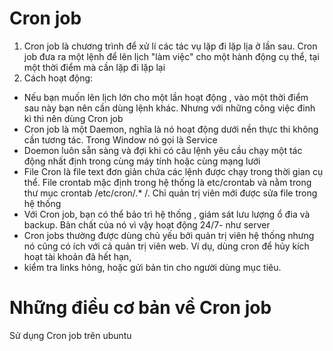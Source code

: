 # Cron job
1. Cron job là chương trình để xử lí các tác vụ  lặp đi lặp lịa ở lần sau. Cron job đưa ra một lệnh  để lên lịch "làm việc" cho một hành động cụ thể, tại một thời điểm
mà cần lặp đi lặp lại
2. Cách hoạt động:
 - Nếu bạn muốn lên lịch lớn cho một lần hoạt động , vào một thời điểm sau này bạn nên cần dùng lệnh khác. Nhưng với những công việc đinh kì thì nên dùng Cron job
 - Cron job là một Daemon, nghĩa là nó hoạt động dưới nền thực thi không cần tương tác. Trong Window nó gọi là Service 
 - Doemon luôn sẵn sàng và đợi khi có câu lệnh yêu cầu chạy một tác động nhất định trong cùng máy tính hoặc cùng mạng lưới
 - File Cron là file text đơn giản chứa các lệnh được chạy trong thời gian cụ thể. File crontab mặc định trong hệ thống là etc/crontab  và nằm trong thư mục 
 crontab /etc/cron/.* /. Chỉ quản trị viên mới được sửa file trong hệ thống 
 - Với Cron job, bạn có thể bảo trì hệ thống , giám sát lưu lượng ổ đia và backup. Bản chất của nó vì vậy hoạt động 24/7-  như server
 - Cron jobs thường được dùng chủ yếu bởi quản trị viên hệ thống nhưng nó cũng có ích với cả quản trị viên web. Ví dụ, dùng cron để hủy kích hoạt tài khoản đã hết hạn,
 - kiểm tra links hỏng, hoặc gửi bản tin cho người dùng mục tiêu.

# Những điều cơ bản về Cron job
Sử dụng Cron job trên ubuntu

